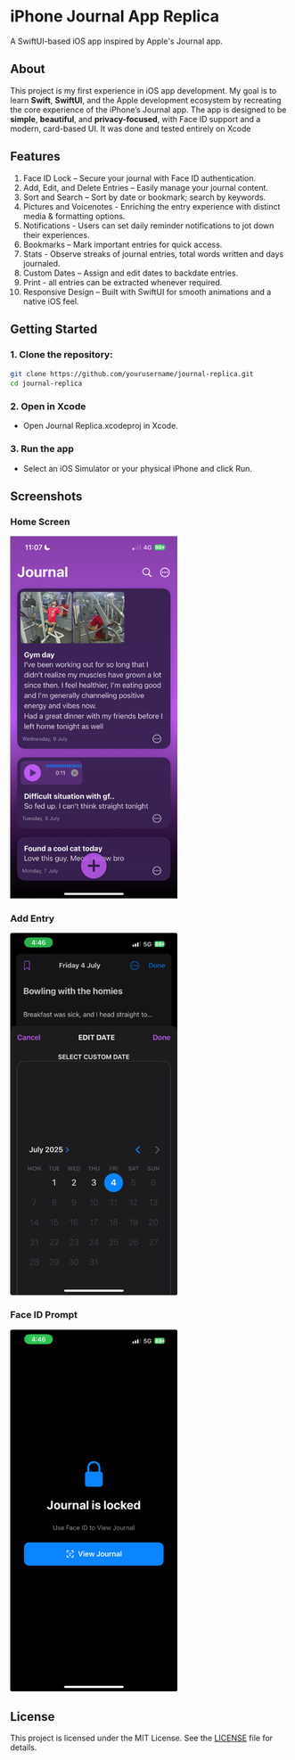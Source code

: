 # iPhone Journal App Replica
A SwiftUI-based iOS app inspired by Apple's Journal app.

## About
This project is my first experience in iOS app development. My goal is to learn **Swift**, **SwiftUI**, and the Apple development ecosystem by recreating the core experience of the iPhone’s Journal app. The app is designed to be **simple**, **beautiful**, and **privacy-focused**, with Face ID support and a modern, card-based UI. It was done and tested entirely on Xcode

## Features
 1. Face ID Lock – Secure your journal with Face ID authentication. 
 2. Add, Edit, and Delete Entries – Easily manage your journal content.  
 3. Sort and Search – Sort by date or bookmark; search by keywords.  
 4. Pictures and Voicenotes - Enriching the entry experience with distinct media & formatting options. 
 5. Notifications - Users can set daily reminder notifications to jot down their experiences.
 6. Bookmarks – Mark important entries for quick access.  
 7. Stats - Observe streaks of journal entries, total words written and days journaled.
 8. Custom Dates – Assign and edit dates to backdate entries.  
 9. Print - all entries can be extracted whenever required.
 9. Responsive Design – Built with SwiftUI for smooth animations and a native iOS feel.

## Getting Started
### 1. Clone the repository:
```bash
git clone https://github.com/yourusername/journal-replica.git
cd journal-replica
```

### 2. Open in Xcode
- Open Journal Replica.xcodeproj in Xcode.

### 3. Run the app
- Select an iOS Simulator or your physical iPhone and click Run.

## Screenshots

### Home Screen
<img src="Screenshots/home.png" alt="Home screen" width="300"/>

### Add Entry
<img src="Screenshots/entry.jpeg" alt="Entry screen" width="300"/>

### Face ID Prompt
<img src="Screenshots/faceid.jpeg" alt="Face ID screen" width="300"/>


## License
This project is licensed under the MIT License. See the [LICENSE](LICENSE) file for details.


